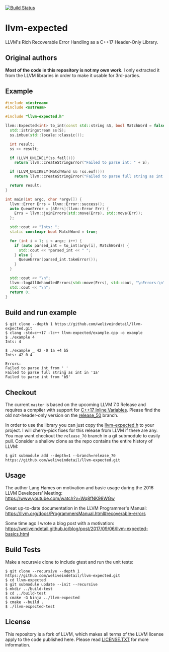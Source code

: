 [![Build Status](https://travis-ci.org/weliveindetail/llvm-expected.svg?branch=master)](https://travis-ci.org/weliveindetail/llvm-expected)

# llvm-expected

LLVM's Rich Recoverable Error Handling as a C++17 Header-Only Library.

## Original authors

**Most of the code in this repository is not my own work**.
I only extracted it from the LLVM libraries in order to make it usable for 3rd-parties.

## Example

```cpp
#include <iostream>
#include <sstream>

#include "llvm-expected.h"

llvm::Expected<int> to_int(const std::string &S, bool MatchWord = false) {
  std::istringstream ss(S);
  ss.imbue(std::locale::classic());

  int result;
  ss >> result;

  if (LLVM_UNLIKELY(ss.fail()))
    return llvm::createStringError("Failed to parse int: " + S);

  if (LLVM_UNLIKELY(MatchWord && !ss.eof()))
    return llvm::createStringError("Failed to parse full string as int: " + S);

  return result;
}

int main(int argc, char *argv[]) {
  llvm::Error Errs = llvm::Error::success();
  auto QueueError = [&Errs](llvm::Error Err) {
    Errs = llvm::joinErrors(std::move(Errs), std::move(Err));
  };

  std::cout << "Ints: ";
  static constexpr bool MatchWord = true;

  for (int i = 1; i < argc; i++) {
    if (auto parsed_int = to_int(argv[i], MatchWord)) {
      std::cout << *parsed_int << " ";
    } else {
      QueueError(parsed_int.takeError());
    }
  }

  std::cout << "\n";
  llvm::logAllUnhandledErrors(std::move(Errs), std::cout, "\nErrors:\n");
  std::cout << "\n";
  return 0;
}
```

## Build and run example

```
$ git clone --depth 1 https://github.com/weliveindetail/llvm-expected.git
$ clang -std=c++17 -lc++ llvm-expected/example.cpp -o example
$ ./example 4
Ints: 4 

$ ./example _ 42 -0 1a +4 b5
Ints: 42 0 4 

Errors:
Failed to parse int from '_'
Failed to parse full string as int in '1a'
Failed to parse int from 'b5'

```

## Checkout

The current `master` is based on the upcoming LLVM 7.0 Release and requires a compiler with support for [C++17 Inline Variables](http://www.open-std.org/jtc1/sc22/wg21/docs/papers/2015/n4424.pdf). 
Please find the old not-header-only version on the [release_50](https://github.com/weliveindetail/llvm-expected/tree/release_50) branch.

In order to use the library you can just copy the
[llvm-expected.h](https://raw.githubusercontent.com/weliveindetail/llvm-expected/master/llvm-expected.h) to your project.
I will cherry-pick fixes for this release from LLVM if there are any. You may want checkout the `release_70` branch 
in a git submodule to easily pull. Consider a shallow clone as the repo contains the entire history of LLVM:
```
$ git submodule add --depth=1 --branch=release_70 https://github.com/weliveindetail/llvm-expected.git
```

## Usage

The author Lang Hames on motivation and basic usage during the 2016 LLVM Developers’ Meeting:<br>
https://www.youtube.com/watch?v=Wq8fNK98WGw

Great up-to-date documentation in the LLVM Programmer's Manual:<br>
https://llvm.org/docs/ProgrammersManual.html#recoverable-errors

Some time ago I wrote a blog post with a motivation:<br>
https://weliveindetail.github.io/blog/post/2017/09/06/llvm-expected-basics.html

## Build Tests

Make a recursvie clone to include gtest and run the unit tests:
```
$ git clone --recursive --depth 1 https://github.com/weliveindetail/llvm-expected.git
$ cd llvm-expected
$ git submodule update --init --recursive
$ mkdir ../build-test
$ cd ../build-test
$ cmake -G Ninja ../llvm-expected
$ cmake --build .
$ ./llvm-expected-test
```

## License

This repository is a fork of LLVM, which makes all terms of the LLVM license apply to the code published here.
Please read [LICENSE.TXT](https://github.com/weliveindetail/llvm-expected/blob/master/LICENSE.TXT) for more information.
